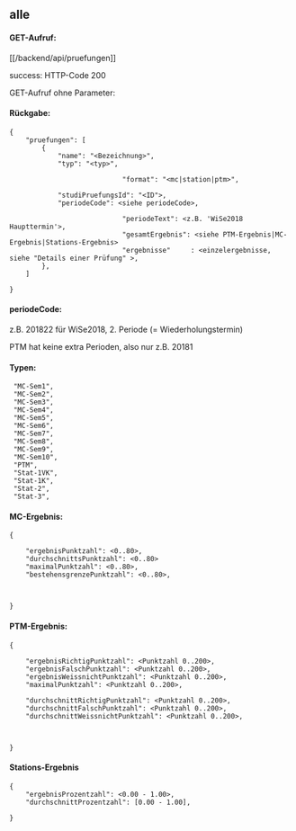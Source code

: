 ## alle 

#### GET-Aufruf: 
[[/backend/api/pruefungen]]

success: HTTP-Code 200

GET-Aufruf ohne Parameter:

#### Rückgabe: 
```
{
	"pruefungen": [
		{
			"name": "<Bezeichnung>",
			"typ": "<typ>",

							"format": "<mc|station|ptm>",

			"studiPruefungsId": "<ID">,
			"periodeCode": <siehe periodeCode>,

							"periodeText": <z.B. 'WiSe2018 Haupttermin'>,
							"gesamtErgebnis": <siehe PTM-Ergebnis|MC-Ergebnis|Stations-Ergebnis>
							"ergebnisse"     : <einzelergebnisse, siehe "Details einer Prüfung" >,
		},
	]

}
```

#### periodeCode: 
 z.B. 201822 für WiSe2018, 2. Periode (= Wiederholungstermin)

PTM hat keine extra Perioden, also nur z.B. 20181


#### Typen: 
```
 "MC-Sem1",
 "MC-Sem2",
 "MC-Sem3",
 "MC-Sem4",
 "MC-Sem5",
 "MC-Sem6",
 "MC-Sem7",
 "MC-Sem8",
 "MC-Sem9",
 "MC-Sem10",
 "PTM",
 "Stat-1VK",
 "Stat-1K",
 "Stat-2",
 "Stat-3",
```

#### MC-Ergebnis: 
```
{
	
	"ergebnisPunktzahl": <0..80>,
	"durchschnittsPunktzahl": <0..80>
	"maximalPunktzahl": <0..80>,
	"bestehensgrenzePunktzahl": <0..80>,
	


}

```
#### PTM-Ergebnis: 
```
{
	
	"ergebnisRichtigPunktzahl": <Punktzahl 0..200>,
	"ergebnisFalschPunktzahl": <Punktzahl 0..200>,
	"ergebnisWeissnichtPunktzahl": <Punktzahl 0..200>,
	"maximalPunktzahl": <Punktzahl 0..200>,
	
	"durchschnittRichtigPunktzahl": <Punktzahl 0..200>,
	"durchschnittFalschPunktzahl": <Punktzahl 0..200>,
	"durchschnittWeissnichtPunktzahl": <Punktzahl 0..200>,
	


}

```

#### Stations-Ergebnis 
```
{
	"ergebnisProzentzahl": <0.00 - 1.00>,
	"durchschnittProzentzahl": [0.00 - 1.00],

}

```